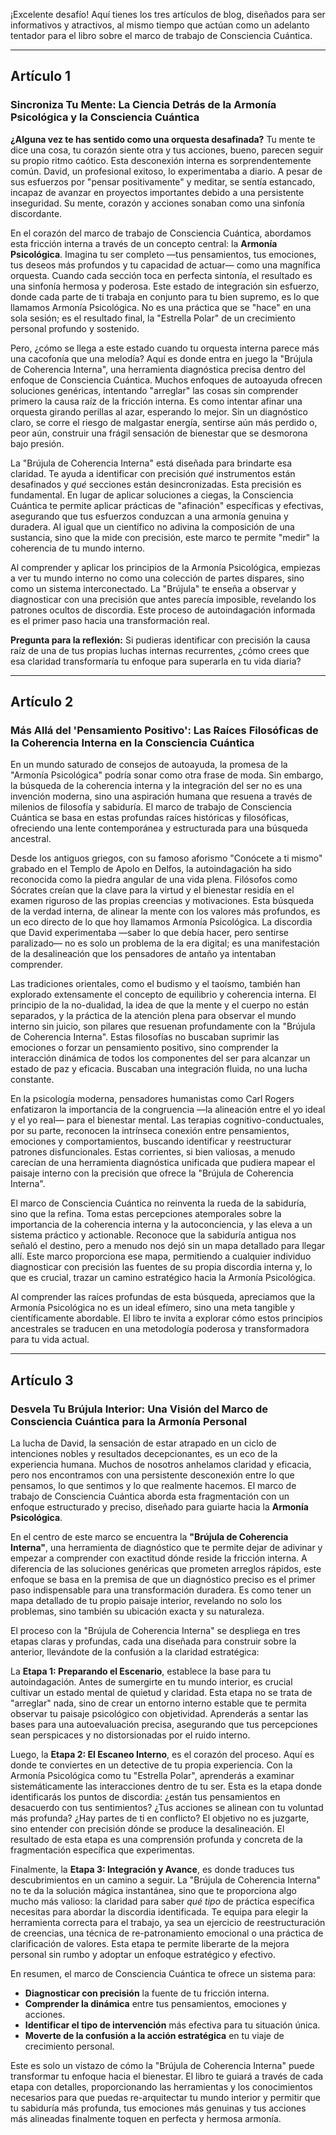 ¡Excelente desafío! Aquí tienes los tres artículos de blog, diseñados para ser informativos y atractivos, al mismo tiempo que actúan como un adelanto tentador para el libro sobre el marco de trabajo de Consciencia Cuántica.

---

## Artículo 1

### Sincroniza Tu Mente: La Ciencia Detrás de la Armonía Psicológica y la Consciencia Cuántica

**¿Alguna vez te has sentido como una orquesta desafinada?** Tu mente te dice una cosa, tu corazón siente otra y tus acciones, bueno, parecen seguir su propio ritmo caótico. Esta desconexión interna es sorprendentemente común. David, un profesional exitoso, lo experimentaba a diario. A pesar de sus esfuerzos por "pensar positivamente" y meditar, se sentía estancado, incapaz de avanzar en proyectos importantes debido a una persistente inseguridad. Su mente, corazón y acciones sonaban como una sinfonía discordante.

En el corazón del marco de trabajo de Consciencia Cuántica, abordamos esta fricción interna a través de un concepto central: la **Armonía Psicológica**. Imagina tu ser completo —tus pensamientos, tus emociones, tus deseos más profundos y tu capacidad de actuar— como una magnífica orquesta. Cuando cada sección toca en perfecta sintonía, el resultado es una sinfonía hermosa y poderosa. Este estado de integración sin esfuerzo, donde cada parte de ti trabaja en conjunto para tu bien supremo, es lo que llamamos Armonía Psicológica. No es una práctica que se "hace" en una sola sesión; es el resultado final, la "Estrella Polar" de un crecimiento personal profundo y sostenido.

Pero, ¿cómo se llega a este estado cuando tu orquesta interna parece más una cacofonía que una melodía? Aquí es donde entra en juego la "Brújula de Coherencia Interna", una herramienta diagnóstica precisa dentro del enfoque de Consciencia Cuántica. Muchos enfoques de autoayuda ofrecen soluciones genéricas, intentando "arreglar" las cosas sin comprender primero la causa raíz de la fricción interna. Es como intentar afinar una orquesta girando perillas al azar, esperando lo mejor. Sin un diagnóstico claro, se corre el riesgo de malgastar energía, sentirse aún más perdido o, peor aún, construir una frágil sensación de bienestar que se desmorona bajo presión.

La "Brújula de Coherencia Interna" está diseñada para brindarte esa claridad. Te ayuda a identificar con precisión *qué* instrumentos están desafinados y *qué* secciones están desincronizadas. Esta precisión es fundamental. En lugar de aplicar soluciones a ciegas, la Consciencia Cuántica te permite aplicar prácticas de "afinación" específicas y efectivas, asegurando que tus esfuerzos conduzcan a una armonía genuina y duradera. Al igual que un científico no adivina la composición de una sustancia, sino que la mide con precisión, este marco te permite "medir" la coherencia de tu mundo interno.

Al comprender y aplicar los principios de la Armonía Psicológica, empiezas a ver tu mundo interno no como una colección de partes dispares, sino como un sistema interconectado. La "Brújula" te enseña a observar y diagnosticar con una precisión que antes parecía imposible, revelando los patrones ocultos de discordia. Este proceso de autoindagación informada es el primer paso hacia una transformación real.

**Pregunta para la reflexión:** Si pudieras identificar con precisión la causa raíz de una de tus propias luchas internas recurrentes, ¿cómo crees que esa claridad transformaría tu enfoque para superarla en tu vida diaria?

---

## Artículo 2

### Más Allá del 'Pensamiento Positivo': Las Raíces Filosóficas de la Coherencia Interna en la Consciencia Cuántica

En un mundo saturado de consejos de autoayuda, la promesa de la "Armonía Psicológica" podría sonar como otra frase de moda. Sin embargo, la búsqueda de la coherencia interna y la integración del ser no es una invención moderna, sino una aspiración humana que resuena a través de milenios de filosofía y sabiduría. El marco de trabajo de Consciencia Cuántica se basa en estas profundas raíces históricas y filosóficas, ofreciendo una lente contemporánea y estructurada para una búsqueda ancestral.

Desde los antiguos griegos, con su famoso aforismo "Conócete a ti mismo" grabado en el Templo de Apolo en Delfos, la autoindagación ha sido reconocida como la piedra angular de una vida plena. Filósofos como Sócrates creían que la clave para la virtud y el bienestar residía en el examen riguroso de las propias creencias y motivaciones. Esta búsqueda de la verdad interna, de alinear la mente con los valores más profundos, es un eco directo de lo que hoy llamamos Armonía Psicológica. La discordia que David experimentaba —saber lo que debía hacer, pero sentirse paralizado— no es solo un problema de la era digital; es una manifestación de la desalineación que los pensadores de antaño ya intentaban comprender.

Las tradiciones orientales, como el budismo y el taoísmo, también han explorado extensamente el concepto de equilibrio y coherencia interna. El principio de la no-dualidad, la idea de que la mente y el cuerpo no están separados, y la práctica de la atención plena para observar el mundo interno sin juicio, son pilares que resuenan profundamente con la "Brújula de Coherencia Interna". Estas filosofías no buscaban suprimir las emociones o forzar un pensamiento positivo, sino comprender la interacción dinámica de todos los componentes del ser para alcanzar un estado de paz y eficacia. Buscaban una integración fluida, no una lucha constante.

En la psicología moderna, pensadores humanistas como Carl Rogers enfatizaron la importancia de la congruencia —la alineación entre el yo ideal y el yo real— para el bienestar mental. Las terapias cognitivo-conductuales, por su parte, reconocen la intrínseca conexión entre pensamientos, emociones y comportamientos, buscando identificar y reestructurar patrones disfuncionales. Estas corrientes, si bien valiosas, a menudo carecían de una herramienta diagnóstica unificada que pudiera mapear el paisaje interno con la precisión que ofrece la "Brújula de Coherencia Interna".

El marco de Consciencia Cuántica no reinventa la rueda de la sabiduría, sino que la refina. Toma estas percepciones atemporales sobre la importancia de la coherencia interna y la autoconciencia, y las eleva a un sistema práctico y actionable. Reconoce que la sabiduría antigua nos señaló el destino, pero a menudo nos dejó sin un mapa detallado para llegar allí. Este marco proporciona ese mapa, permitiendo a cualquier individuo diagnosticar con precisión las fuentes de su propia discordia interna y, lo que es crucial, trazar un camino estratégico hacia la Armonía Psicológica.

Al comprender las raíces profundas de esta búsqueda, apreciamos que la Armonía Psicológica no es un ideal efímero, sino una meta tangible y científicamente abordable. El libro te invita a explorar cómo estos principios ancestrales se traducen en una metodología poderosa y transformadora para tu vida actual.

---

## Artículo 3

### Desvela Tu Brújula Interior: Una Visión del Marco de Consciencia Cuántica para la Armonía Personal

La lucha de David, la sensación de estar atrapado en un ciclo de intenciones nobles y resultados decepcionantes, es un eco de la experiencia humana. Muchos de nosotros anhelamos claridad y eficacia, pero nos encontramos con una persistente desconexión entre lo que pensamos, lo que sentimos y lo que realmente hacemos. El marco de trabajo de Consciencia Cuántica aborda esta fragmentación con un enfoque estructurado y preciso, diseñado para guiarte hacia la **Armonía Psicológica**.

En el centro de este marco se encuentra la **"Brújula de Coherencia Interna"**, una herramienta de diagnóstico que te permite dejar de adivinar y empezar a comprender con exactitud dónde reside la fricción interna. A diferencia de las soluciones genéricas que prometen arreglos rápidos, este enfoque se basa en la premisa de que un diagnóstico preciso es el primer paso indispensable para una transformación duradera. Es como tener un mapa detallado de tu propio paisaje interior, revelando no solo los problemas, sino también su ubicación exacta y su naturaleza.

El proceso con la "Brújula de Coherencia Interna" se despliega en tres etapas claras y profundas, cada una diseñada para construir sobre la anterior, llevándote de la confusión a la claridad estratégica:

La **Etapa 1: Preparando el Escenario**, establece la base para tu autoindagación. Antes de sumergirte en tu mundo interior, es crucial cultivar un estado mental de quietud y claridad. Esta etapa no se trata de "arreglar" nada, sino de crear un entorno interno estable que te permita observar tu paisaje psicológico con objetividad. Aprenderás a sentar las bases para una autoevaluación precisa, asegurando que tus percepciones sean perspicaces y no distorsionadas por el ruido interno.

Luego, la **Etapa 2: El Escaneo Interno**, es el corazón del proceso. Aquí es donde te conviertes en un detective de tu propia experiencia. Con la Armonía Psicológica como tu "Estrella Polar", aprenderás a examinar sistemáticamente las interacciones dentro de tu ser. Esta es la etapa donde identificarás los puntos de discordia: ¿están tus pensamientos en desacuerdo con tus sentimientos? ¿Tus acciones se alinean con tu voluntad más profunda? ¿Hay partes de ti en conflicto? El objetivo no es juzgarte, sino entender con precisión dónde se produce la desalineación. El resultado de esta etapa es una comprensión profunda y concreta de la fragmentación específica que experimentas.

Finalmente, la **Etapa 3: Integración y Avance**, es donde traduces tus descubrimientos en un camino a seguir. La "Brújula de Coherencia Interna" no te da la solución mágica instantánea, sino que te proporciona algo mucho más valioso: la claridad para saber *qué tipo* de práctica específica necesitas para abordar la discordia identificada. Te equipa para elegir la herramienta correcta para el trabajo, ya sea un ejercicio de reestructuración de creencias, una técnica de re-patronamiento emocional o una práctica de clarificación de valores. Esta etapa te permite liberarte de la mejora personal sin rumbo y adoptar un enfoque estratégico y efectivo.

En resumen, el marco de Consciencia Cuántica te ofrece un sistema para:
*   **Diagnosticar con precisión** la fuente de tu fricción interna.
*   **Comprender la dinámica** entre tus pensamientos, emociones y acciones.
*   **Identificar el tipo de intervención** más efectiva para tu situación única.
*   **Moverte de la confusión a la acción estratégica** en tu viaje de crecimiento personal.

Este es solo un vistazo de cómo la "Brújula de Coherencia Interna" puede transformar tu enfoque hacia el bienestar. El libro te guiará a través de cada etapa con detalles, proporcionando las herramientas y los conocimientos necesarios para que puedas re-arquitectar tu mundo interior y permitir que tu sabiduría más profunda, tus emociones más genuinas y tus acciones más alineadas finalmente toquen en perfecta y hermosa armonía.